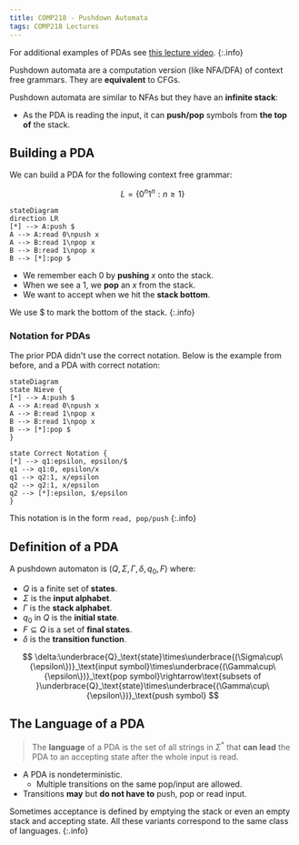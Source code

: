 ```yaml
---
title: COMP218 - Pushdown Automata
tags: COMP218 Lectures
---
```


For additional examples of PDAs see [this lecture video](https://liverpool.instructure.com/courses/47455/modules/items/1252581).
{:.info}

Pushdown automata are a computation version (like NFA/DFA) of context free grammars. They are **equivalent** to CFGs.

Pushdown automata are similar to NFAs but they have an **infinite stack**:

* As the PDA is reading the input, it can **push/pop** symbols from **the top of** the stack.

## Building a PDA
We can build a PDA for the following context free grammar:

$$
L=\{0^n1^n:n\geq1\}
$$

```mermaid
stateDiagram
direction LR
[*] --> A:push $
A --> A:read 0\npush x
A --> B:read 1\npop x
B --> B:read 1\npop x
B --> [*]:pop $
```

* We remember each 0 by **pushing** $x$ onto the stack.
* When we see a 1, we **pop** an $x$ from the stack.
* We want to accept when we hit the **stack bottom**.

We use \$ to mark the bottom of the stack.
{:.info}

### Notation for PDAs
The prior PDA didn't use the correct notation. Below is the example from before, and a PDA with correct notation:

```mermaid
stateDiagram
state Nieve {
[*] --> A:push $
A --> A:read 0\npush x
A --> B:read 1\npop x
B --> B:read 1\npop x
B --> [*]:pop $
}

state Correct Notation {
[*] --> q1:epsilon, epsilon/$
q1 --> q1:0, epsilon/x
q1 --> q2:1, x/epsilon
q2 --> q2:1, x/epsilon
q2 --> [*]:epsilon, $/epsilon
}
```

This notation is in the form `read, pop/push`
{:.info}

## Definition of a PDA
A pushdown automaton is ($Q,\Sigma,\Gamma, \delta, q_0,F$) where:

* $Q$ is a finite set of **states**.
* $\Sigma$ is the **input alphabet**.
* $\Gamma$ is the **stack alphabet**.
* $q_0$ in $Q$ is the **initial state**.
* $F\subseteq Q$ is a set of **final states**.
* $\delta$ is the **transition function**.

$$
\delta:\underbrace{Q}_\text{state}\times\underbrace{(\Sigma\cup\{\epsilon\})}_\text{input symbol}\times\underbrace{(\Gamma\cup\{\epsilon\})}_\text{pop symbol}\rightarrow\text{subsets of }\underbrace{Q}_\text{state}\times\underbrace{(\Gamma\cup\{\epsilon\})}_\text{push symbol}
$$

## The Language of a PDA
> The **language** of a PDA is the set of all strings in $\Sigma^*$ that **can lead** the PDA to an accepting state after the whole input is read.

* A PDA is nondeterministic.
	* Multiple transitions on the same pop/input are allowed.
* Transitions **may** but **do not have to** push, pop or read input.

Sometimes acceptance is defined by emptying the stack or even an empty stack and accepting state. All these variants correspond to the same class of languages.
{:.info}